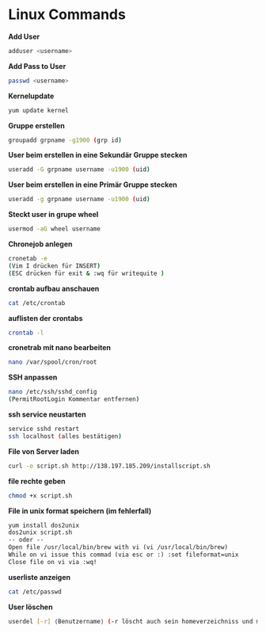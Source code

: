 # Linux Commands

**Add User**

```bash
adduser <username>
```

**Add Pass to User**

```bash
passwd <username>
```

**Kernelupdate**

```bash
yum update kernel
```

**Gruppe erstellen**
```bash
groupadd grpname -g1900 (grp id)
```

**User beim erstellen in eine Sekundär Gruppe stecken**
```bash
useradd -G grpname username -u1900 (uid)
```

**User beim erstellen in eine Primär Gruppe stecken**
```bash
useradd -g grpname username -u1900 (uid)
```
**Steckt user in grupe wheel**
```bash
usermod -aG wheel username
```

**Chronejob anlegen**
```bash
cronetab -e
(Vim I drücken für INSERT)
(ESC drücken für exit & :wq für writequite )
```
**crontab aufbau anschauen**
```bash
cat /etc/crontab
```
**auflisten der crontabs**
```bash
crontab -l
```
**cronetrab mit nano bearbeiten**
```bash
nano /var/spool/cron/root
```
**SSH anpassen**
```bash
nano /etc/ssh/sshd_config
(PermitRootLogin Kommentar entfernen)
```

**ssh service neustarten**
```bash
service sshd restart
ssh localhost (alles bestätigen)
```

**File von Server laden**

```bash
curl -o script.sh http://138.197.185.209/installscript.sh
```

**file rechte geben**

```bash
chmod +x script.sh
```

**File in unix format speichern (im fehlerfall)**

```xml
yum install dos2unix
dos2unix script.sh
-- oder --
Open file /usr/local/bin/brew with vi (vi /usr/local/bin/brew)
While on vi issue this commad (via esc or :) :set fileformat=unix
Close file on vi via :wq!
```

**userliste anzeigen**

```bash
cat /etc/passwd
```

**User löschen**

```bash
userdel [-r] ⟨Benutzername⟩ (-r löscht auch sein homeverzeichniss und mail)
```

